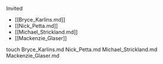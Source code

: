 

Invited
- [[Bryce_Karlins.md]]
- [[Nick_Petta.md]]
- [[Michael_Strickland.md]]
- [[Mackenzie_Glaser]]



touch Bryce_Karlins.md Nick_Petta.md Michael_Strickland.md Mackenzie_Glaser.md
